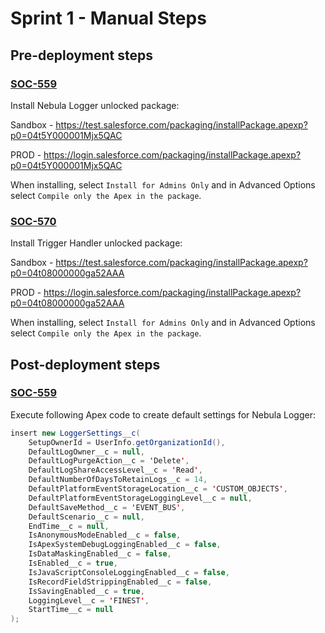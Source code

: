 # Sprint 1 - Manual Steps

## Pre-deployment steps

### [SOC-559](https://employinc.atlassian.net/browse/SOC-559)

Install Nebula Logger unlocked package:

Sandbox - https://test.salesforce.com/packaging/installPackage.apexp?p0=04t5Y000001Mjx5QAC

PROD - https://login.salesforce.com/packaging/installPackage.apexp?p0=04t5Y000001Mjx5QAC

When installing, select `Install for Admins Only` and in Advanced Options select `Compile only the Apex in the package`.

### [SOC-570](https://employinc.atlassian.net/browse/SOC-570)

Install Trigger Handler unlocked package:

Sandbox - https://test.salesforce.com/packaging/installPackage.apexp?p0=04t08000000ga52AAA

PROD - https://login.salesforce.com/packaging/installPackage.apexp?p0=04t08000000ga52AAA

When installing, select `Install for Admins Only` and in Advanced Options select `Compile only the Apex in the package`.

## Post-deployment steps

### [SOC-559](https://employinc.atlassian.net/browse/SOC-559)

Execute following Apex code to create default settings for Nebula Logger:

```java
insert new LoggerSettings__c(
    SetupOwnerId = UserInfo.getOrganizationId(),
    DefaultLogOwner__c = null,
    DefaultLogPurgeAction__c = 'Delete',
    DefaultLogShareAccessLevel__c = 'Read',
    DefaultNumberOfDaysToRetainLogs__c = 14,
    DefaultPlatformEventStorageLocation__c = 'CUSTOM_OBJECTS',
    DefaultPlatformEventStorageLoggingLevel__c = null,
    DefaultSaveMethod__c = 'EVENT_BUS',
    DefaultScenario__c = null,
    EndTime__c = null,
    IsAnonymousModeEnabled__c = false,
    IsApexSystemDebugLoggingEnabled__c = false,
    IsDataMaskingEnabled__c = false,
    IsEnabled__c = true,
    IsJavaScriptConsoleLoggingEnabled__c = false,
    IsRecordFieldStrippingEnabled__c = false,
    IsSavingEnabled__c = true,
    LoggingLevel__c = 'FINEST',
    StartTime__c = null
);
```
